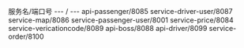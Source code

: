 服务名/端口号
--- / ---
api-passenger/8085
service-driver-user/8087
service-map/8086
service-passenger-user/8001
service-price/8084
service-vericationcode/8089
api-boss/8088
api-driver/8099
service-order/8100